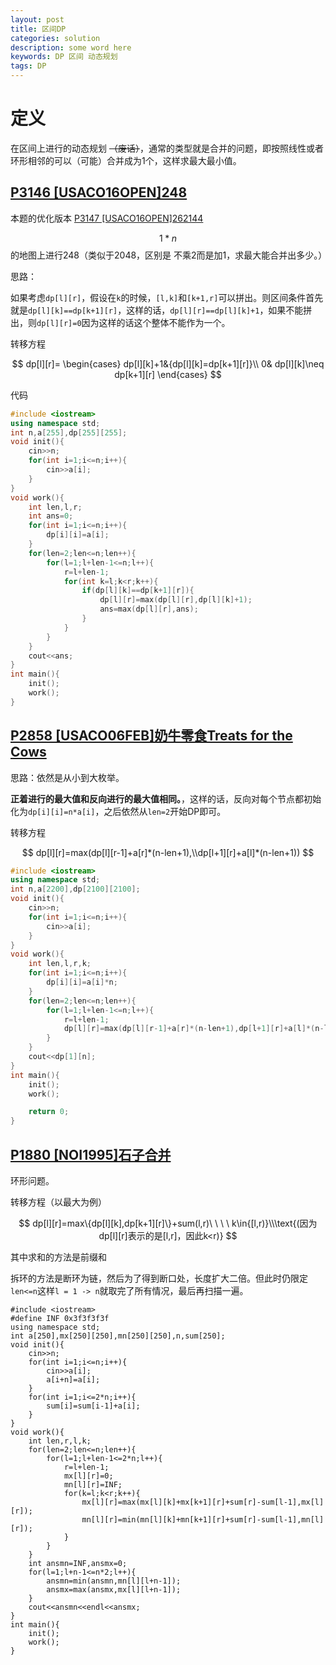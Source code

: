 ```yaml
---
layout: post
title: 区间DP
categories: solution
description: some word here
keywords: DP 区间 动态规划
tags: DP
---
```


# 定义

在区间上进行的动态规划 ~~（废话）~~，通常的类型就是合并的问题，即按照线性或者环形相邻的可以（可能）合并成为1个，这样求最大最小值。

## [P3146 [USACO16OPEN]248](https://www.luogu.org/problemnew/show/P3146)

本题的优化版本 [P3147 [USACO16OPEN]262144](https://www.luogu.org/problemnew/show/P3147)

$$1*n$$的地图上进行248（类似于2048，区别是 不乘2而是加1，求最大能合并出多少。）

思路：

如果考虑`dp[l][r]`，假设在`k`的时候，`[l,k]`和`[k+1,r]`可以拼出。则区间条件首先就是`dp[l][k]==dp[k+1][r]`，这样的话，`dp[l][r]==dp[l][k]+1`，如果不能拼出，则`dp[l][r]=0`因为这样的话这个整体不能作为一个。

转移方程

$$
dp[l][r]=
\begin{cases}
dp[l][k]+1&{dp[l][k]=dp[k+1][r]}\\
0& dp[l][k]\neq dp[k+1][r]
\end{cases}
$$

代码

```cpp
#include <iostream>
using namespace std;
int n,a[255],dp[255][255];
void init(){
    cin>>n;
    for(int i=1;i<=n;i++){
        cin>>a[i];
    }
}
void work(){
    int len,l,r;
    int ans=0;
    for(int i=1;i<=n;i++){
        dp[i][i]=a[i];
    }
    for(len=2;len<=n;len++){
        for(l=1;l+len-1<=n;l++){
            r=l+len-1;
            for(int k=l;k<r;k++){
                if(dp[l][k]==dp[k+1][r]){
                    dp[l][r]=max(dp[l][r],dp[l][k]+1);
                    ans=max(dp[l][r],ans);
                }
            }
        }
    }
    cout<<ans;
}
int main(){
    init();
    work();
}
```

## [P2858 [USACO06FEB]奶牛零食Treats for the Cows](https://www.luogu.org/recordnew/show/11217069)

思路：依然是从小到大枚举。

**正着进行的最大值和反向进行的最大值相同。**，这样的话，反向对每个节点都初始化为`dp[i][i]=n*a[i]`，之后依然从`len=2`开始DP即可。

转移方程

$$
dp[l][r]=max(dp[l][r-1]+a[r]*(n-len+1),\\dp[l+1][r]+a[l]*(n-len+1))
$$

```cpp
#include <iostream>
using namespace std;
int n,a[2200],dp[2100][2100];
void init(){
    cin>>n;
    for(int i=1;i<=n;i++){
        cin>>a[i];
    }
}
void work(){
    int len,l,r,k;
    for(int i=1;i<=n;i++){
        dp[i][i]=a[i]*n;
    }
    for(len=2;len<=n;len++){
        for(l=1;l+len-1<=n;l++){
            r=l+len-1;
            dp[l][r]=max(dp[l][r-1]+a[r]*(n-len+1),dp[l+1][r]+a[l]*(n-len+1));
        }
    }
    cout<<dp[1][n];
}
int main(){
    init();
    work();

    return 0;
}
```

## [P1880 [NOI1995]石子合并](https://www.luogu.org/problemnew/show/P1880)

环形问题。

转移方程（以最大为例）

$$
dp[l][r]=max\{dp[l][k],dp[k+1][r]\}+sum(l,r)\ \ \ \ k\in{[l,r)}\\\text{(因为dp[l][r]表示的是[l,r]，因此k<r)}
$$

其中求和的方法是前缀和

拆环的方法是断环为链，然后为了得到断口处，长度扩大二倍。但此时仍限定`len<=n`这样`l = 1 -> n`就取完了所有情况，最后再扫描一遍。

```
#include <iostream>
#define INF 0x3f3f3f3f
using namespace std;
int a[250],mx[250][250],mn[250][250],n,sum[250];
void init(){
    cin>>n;
    for(int i=1;i<=n;i++){
        cin>>a[i];
        a[i+n]=a[i];
    }
    for(int i=1;i<=2*n;i++){
        sum[i]=sum[i-1]+a[i];
    }
}
void work(){
    int len,r,l,k;
    for(len=2;len<=n;len++){
        for(l=1;l+len-1<=2*n;l++){
            r=l+len-1;
            mx[l][r]=0;
            mn[l][r]=INF;
            for(k=l;k<r;k++){
                mx[l][r]=max(mx[l][k]+mx[k+1][r]+sum[r]-sum[l-1],mx[l][r]);
                mn[l][r]=min(mn[l][k]+mn[k+1][r]+sum[r]-sum[l-1],mn[l][r]);
            }
        }
    }
    int ansmn=INF,ansmx=0;
    for(l=1;l+n-1<=n*2;l++){
        ansmn=min(ansmn,mn[l][l+n-1]);
        ansmx=max(ansmx,mx[l][l+n-1]);
    }
    cout<<ansmn<<endl<<ansmx;
}
int main(){
    init();
    work();
}
```